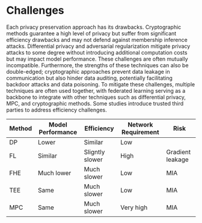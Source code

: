 # Challenges

Each privacy preservation approach has its drawbacks. Cryptographic methods guarantee a high level of privacy but suffer from significant efficiency drawbacks and may not defend against membership inference attacks. Differential privacy and adversarial regularization mitigate privacy attacks to some degree without introducing additional computation costs but may impact model performance. These challenges are often mutually incompatible. Furthermore, the strengths of these techniques can also be double-edged; cryptographic approaches prevent data leakage in communication but also hinder data auditing, potentially facilitating backdoor attacks and data poisoning. To mitigate these challenges, multiple techniques are often used together, with federated learning serving as a backbone to integrate with other techniques such as differential privacy, MPC, and cryptographic methods. Some studies introduce trusted third parties to address efficiency challenges.



| Method | Model Performance | Efficiency      | Network Requirement | Risk             |
| ------ | ----------------- | --------------- | ------------------- | ---------------- |
| DP     | Lower             | Similar         | Low                 |                  |
| FL     | Similar           | Sligntly slower | High                | Gradient leakage |
| FHE    | Much lower        | Much slower     | Low                 | MIA              |
| TEE    | Same              | Much slower     | Low                 | MIA              |
| MPC    | Same              | Much slower     | Very high           | MIA              |

